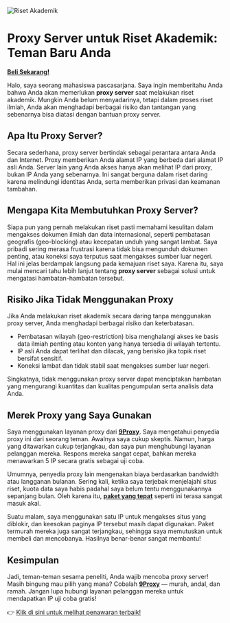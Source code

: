 ![Riset Akademik](https://www.transcriptionwing.com/wp-content/uploads/2023/03/woman-taking-interest-in-academic-research.jpg)

# Proxy Server untuk Riset Akademik: Teman Baru Anda  
[**Beli Sekarang!**](https://9proxy.com/pricing?utm_source=Web2.0&utm_medium=Github&utm_id=nathan275)

Halo, saya seorang mahasiswa pascasarjana. Saya ingin memberitahu Anda bahwa Anda akan memerlukan **proxy server** saat melakukan riset akademik. Mungkin Anda belum menyadarinya, tetapi dalam proses riset ilmiah, Anda akan menghadapi berbagai risiko dan tantangan yang sebenarnya bisa diatasi dengan bantuan proxy server.

## Apa Itu Proxy Server?  
Secara sederhana, proxy server bertindak sebagai perantara antara Anda dan Internet. Proxy memberikan Anda alamat IP yang berbeda dari alamat IP asli Anda. Server lain yang Anda akses hanya akan melihat IP dari proxy, bukan IP Anda yang sebenarnya. Ini sangat berguna dalam riset daring karena melindungi identitas Anda, serta memberikan privasi dan keamanan tambahan.

## Mengapa Kita Membutuhkan Proxy Server?  
Siapa pun yang pernah melakukan riset pasti memahami kesulitan dalam mengakses dokumen ilmiah dan data internasional, seperti pembatasan geografis (geo-blocking) atau kecepatan unduh yang sangat lambat. Saya pribadi sering merasa frustrasi karena tidak bisa mengunduh dokumen penting, atau koneksi saya terputus saat mengakses sumber luar negeri. Hal ini jelas berdampak langsung pada kemajuan riset saya. Karena itu, saya mulai mencari tahu lebih lanjut tentang **proxy server** sebagai solusi untuk mengatasi hambatan-hambatan tersebut.

## Risiko Jika Tidak Menggunakan Proxy  
Jika Anda melakukan riset akademik secara daring tanpa menggunakan proxy server, Anda menghadapi berbagai risiko dan keterbatasan.

- Pembatasan wilayah (geo-restriction) bisa menghalangi akses ke basis data ilmiah penting atau konten yang hanya tersedia di wilayah tertentu.
- IP asli Anda dapat terlihat dan dilacak, yang berisiko jika topik riset bersifat sensitif.
- Koneksi lambat dan tidak stabil saat mengakses sumber luar negeri.

Singkatnya, tidak menggunakan proxy server dapat menciptakan hambatan yang mengurangi kuantitas dan kualitas pengumpulan serta analisis data Anda.

## Merek Proxy yang Saya Gunakan  
Saya menggunakan layanan proxy dari [**9Proxy**](https://9proxy.com/?utm_source=Web2.0&utm_medium=Github&utm_id=nathan275). Saya mengetahui penyedia proxy ini dari seorang teman. Awalnya saya cukup skeptis. Namun, harga yang ditawarkan cukup terjangkau, dan saya pun menghubungi layanan pelanggan mereka. Respons mereka sangat cepat, bahkan mereka menawarkan 5 IP secara gratis sebagai uji coba.

Umumnya, penyedia proxy lain mengenakan biaya berdasarkan bandwidth atau langganan bulanan. Sering kali, ketika saya terjebak menjelajahi situs riset, kuota data saya habis padahal saya belum tentu menggunakannya sepanjang bulan. Oleh karena itu, [**paket yang tepat**](https://9proxy.com/pricing?utm_source=Web2.0&utm_medium=Github&utm_id=nathan275) seperti ini terasa sangat masuk akal.

Suatu malam, saya menggunakan satu IP untuk mengakses situs yang diblokir, dan keesokan paginya IP tersebut masih dapat digunakan. Paket termurah mereka juga sangat terjangkau, sehingga saya memutuskan untuk membeli dan mencobanya. Hasilnya benar-benar sangat membantu!

## Kesimpulan  
Jadi, teman-teman sesama peneliti, Anda wajib mencoba proxy server! Masih bingung mau pilih yang mana? Cobalah [**9Proxy**](https://9proxy.com/?utm_source=Web2.0&utm_medium=Github&utm_id=nathan275) — murah, andal, dan ramah. Jangan lupa hubungi layanan pelanggan mereka untuk mendapatkan IP uji coba gratis!

👉 [Klik di sini untuk melihat penawaran terbaik!](https://9proxy.com/pricing?utm_source=Web2.0&utm_medium=Github&utm_id=nathan275)
